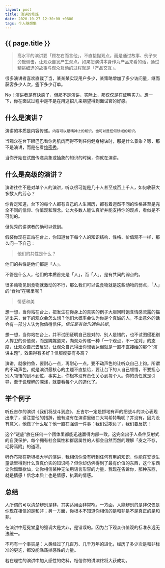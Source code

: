 ```yaml
---
layout: post
title: 演讲的修炼
date: 2020-10-27 12:30:00 +0800
tags: 个人随想集
--- 
```


<h2>{{ page.title }}</h2>

> 高水平的演讲要「顾左右而言他」，不直接抛观点，而是通过故事、例子来旁敲侧击，让观众自发产生观点。如果把演讲本身作为产品来看的话，通过精挑细选的故事与观众互动的过程就是「产品交互」。

很多演讲者喜欢直截了当，某某某实现用户多少，某策略增加了多少访问量，继而获客多少人次，签下多少订单。

No！演讲者是有快感了，但那不是演讲，实际上，那仅仅是在证明实力。想一下，你在面试过程中是不是在用这招儿来期望得到面试官的好感。

## 什么是演讲？

演讲的本质是内容传递。<small>内容可以是精神上的知识，也可以是任何领域的知识。</small>

当观众在台下眼巴巴看你秀肌肉而得不到任何健身秘诀时，那是什么景象？嗯，那不是演讲，而是在看<a href="https://www.victoriassecret.com/" target="_blank">维密秀</a>。

当你开始在试图传递具象或抽象的知识的时候，你就在演讲。

## 什么是高级的演讲？

演讲往往不是对单个人的演讲，听众很可能是几十人甚至成百上千人，如何收获大多数人的芳心？

你肯定知道，台下的每个人都有自己的人生阅历，都有着迥然不同的性格甚至是完全不同的信仰、价值观和理念。让大多数人能认真听并能支持你的观点，看似是不可能的。

但优秀的讲演者的确可以做到。

假装你现在正站在台上，你知道台下每个人的知识结构、性格、价值观不一样，那么问一下自己：

> 他们的共性是什么？

他们的共性是他们都是「人」。

不管是什么人，他们的本质首先是「人」，而「人」，是有共同的弱点的。

很多动物见到食物就激动的不行，那么我们可以说食物就是这些动物的弱点，「人」的“食物”在哪里呢？

> 情感和美

想一想，当你站在台上，把发生在你身上的真实的例子大胆同时饱含情感流露的描述出来，台下的观众会怎么想？他们大概率会认为你是个真诚的人，不出意外的话会有一部分人认为你值得信任。_信任是有效沟通的前提_。

想一想，当你站在台上，并不试图证明自己是对的、别人是错的，也不试图侵犯别人捍卫的价值观，而是娓娓道来，向观众传递一种「一个观点，不一定对」的态度，让观众自己去反思，让观众自己得出你想表达但就是一直不直接给的那个“演讲主题”，效果得有多好？信服度要有多高？

演讲，就像钓鱼，要耐心一点，再耐心一点，要不动声色的让听众自己上钩。所谓的不动声色，就是演讲最核心的主题不直接给，要让台下的人自己领悟，不要担心别人领悟的到不到位，事实上，你根本没有责任关心到每个人。你的责任就是引导，至于说理解的深浅，就要看每个人的造化了。

## 举个例子

听丘吉尔的演讲《我们将战斗到底》，丘吉尔一定是掷地有声的把战斗的决心表现出来了，请注意他的措辞，他有没有在演讲里破口大骂希特勒呢？并没有，因为没有意义，他做了什么呢？他一直在强调一件事：我们受欺负了，我们要反抗！

这个“谜底”放在任何一个团体里都能迅速赢得内部一致，这完全出于人条件反射式的自我保护，每个拥有社会属性和群居属性的人都会自然而然的理解「皮之不存，毛将焉附」的道理。

听乔布斯在斯坦福大学的演讲，我相信你没有听到任何有用的知识，你能在安徒生童话里得到什么货真价实的知识吗？但你却仿佛得到了最有价值的东西，这个东西让你飘飘欲仙，让你相信某种无法用语言形容的力量，我现在告诉你，那种东西，就是情感！信念本质上也是情感，执着的情感。

## 总结

人所谓的可以清楚辨别是非，其实适用面非常窄。一方面，人能辨别的是非仅仅是你现在相信的是和非；另一方面，你根本不知道你相信的是和非是不是真正的是和非。

在演讲中冠冕堂皇的强调大是大非，是错误的。因为台下观众价值观的标准永远无法统一。

不巧有一个事实是：人类经过了几百万、几千万年的进化，经历了多少次是和非标准的更迭，都没能涤荡掉感性的力量。

若在理性的演讲中加入感性的佐料，相信你的讲演终将大获成功。